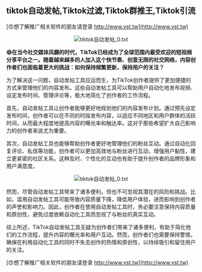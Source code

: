 ## **tiktok自动发帖,Tiktok过滤,Tiktok群推王,Tiktok引流**

[😍想了解推广相关软件的朋友请登录 http://www.vst.tw](http://www.vst.tw)

 <center><img src="https://vst.tw/MP4/tuiguang/png/7.png" alt="tiktok自动发帖_0.txt"></center>

**😄在当今社交媒体风靡的时代，TikTok已经成为了全球范围内最受欢迎的短视频分享平台之一。随着越来越多的人加入这个快节奏、创意无限的社交网络，内容创作者们也面临着更大的挑战：如何保持频繁更新，保持用户的关注？**

为了解决这一问题，自动发帖工具应运而生，为TikTok创作者提供了更加便捷的方式来管理他们的内容发布。这些自动发帖工具可以帮助用户自动化地发布视频、设定发布时间、管理评论等，极大地简化了创作者的工作流程。

首先，自动发帖工具让创作者能够更好地规划他们的内容发布计划。通过预先设定发布时间，创作者可以在不同的时段发布内容，以适应不同地区和用户群体的活跃时间，从而最大程度地提高内容的曝光率和触达率。这对于那些希望扩大自己影响力的创作者来说尤为重要。

其次，自动发帖工具也能够帮助创作者更好地管理他们的粉丝互动。通过自动化回复评论、私信等功能，创作者可以更加高效地与粉丝进行互动，增强用户黏性，建立更紧密的社区关系。这种及时、个性化的互动也有助于提升创作者的品牌形象和用户满意度。

 <center><img src="https://vst.tw/MP4/tuiguang/png/8.png" alt="tiktok自动发帖_0.txt"></center>

然而，尽管自动发帖工具带来了诸多便利，但也不可忽视其潜在的风险和挑战。比如，滥用自动发帖工具可能导致内容质量下降，降低用户体验，进而影响到创作者的声誉和影响力。因此，创作者在使用自动发帖工具时，务必要注意保持内容质量和原创性，避免过度依赖自动化工具而忽视了与粉丝的真实互动。

综上所述，TikTok自动发帖工具无疑为创作者们带来了诸多便利，有助于简化他们的工作流程，提升内容的曝光率和用户互动。然而，创作者们也需要保持警惕，确保在利用自动化工具的同时不失去创作的热情和原创性，以持续吸引和留住用户的关注。

[😍想了解推广相关软件的朋友请登录 http://www.vst.tw](http://www.vst.tw)



